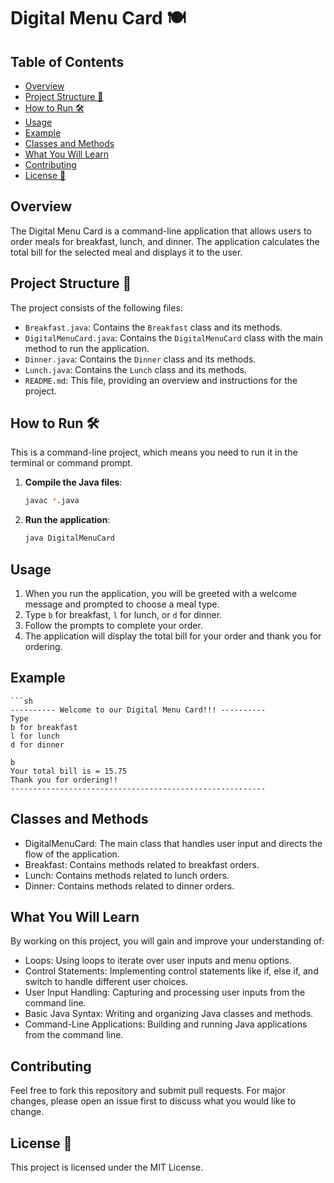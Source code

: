 # Digital Menu Card 🍽️

## Table of Contents
- [Overview](#overview)
- [Project Structure 📂](#project-structure-📂)
- [How to Run 🛠](#how-to-run-🛠)
- [Usage](#usage)
- [Example](#example)
- [Classes and Methods](#classes-and-methods)
- [What You Will Learn](#what-you-will-learn)
- [Contributing](#contributing)
- [License 🪪](#license-🪪)

## Overview 
The Digital Menu Card is a command-line application that allows users to order meals for breakfast, lunch, and dinner. The application calculates the total bill for the selected meal and displays it to the user.


## Project Structure 📂
The project consists of the following files:

- `Breakfast.java`: Contains the `Breakfast` class and its methods.
- `DigitalMenuCard.java`: Contains the `DigitalMenuCard` class with the main method to run the application.
- `Dinner.java`: Contains the `Dinner` class and its methods.
- `Lunch.java`: Contains the `Lunch` class and its methods.
- `README.md`: This file, providing an overview and instructions for the project.

## How to Run 🛠
This is a command-line project, which means you need to run it in the terminal or command prompt.

1. **Compile the Java files**:
    ```sh
    javac *.java
    ```

2. **Run the application**:
    ```sh
    java DigitalMenuCard
    ```

## Usage
1. When you run the application, you will be greeted with a welcome message and prompted to choose a meal type.
2. Type `b` for breakfast, `l` for lunch, or `d` for dinner.
3. Follow the prompts to complete your order.
4. The application will display the total bill for your order and thank you for ordering.

## Example
    ```sh
    ---------- Welcome to our Digital Menu Card!!! ----------
    Type
    b for breakfast
    l for lunch
    d for dinner

    b
    Your total bill is = 15.75
    Thank you for ordering!!
    ---------------------------------------------------------

## Classes and Methods
- DigitalMenuCard: The main class that handles user input and directs the flow of the application.
- Breakfast: Contains methods related to breakfast orders.
- Lunch: Contains methods related to lunch orders.
- Dinner: Contains methods related to dinner orders.

## What You Will Learn
By working on this project, you will gain and improve your understanding of:

- Loops: Using loops to iterate over user inputs and menu options.
- Control Statements: Implementing control statements like if, else if, and switch to handle different user choices.
- User Input Handling: Capturing and processing user inputs from the command line.
- Basic Java Syntax: Writing and organizing Java classes and methods.
- Command-Line Applications: Building and running Java applications from the command line.

## Contributing
Feel free to fork this repository and submit pull requests. For major changes, please open an issue first to discuss what you would like to change.

## License 🪪
This project is licensed under the MIT License.